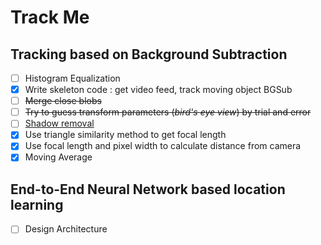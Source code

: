 # Track Me

## Tracking based on Background Subtraction

- [ ] Histogram Equalization
- [x] Write skeleton code : get video feed, track moving object BGSub
- [ ] ~~Merge close blobs~~
- [ ] ~~Try to guess transform parameters (*bird's eye view*) by trial and error~~
- [ ] [Shadow removal](http://infoscience.epfl.ch/record/111781/files/piecewise_shadows.pdf)
- [x] Use triangle similarity method to get focal length
- [x] Use focal length and pixel width to calculate distance from camera
- [x] Moving Average

## End-to-End Neural Network based location learning

- [ ] Design Architecture

